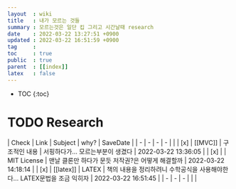 ```yaml
---
layout  : wiki
title   : 내가 모르는 것들 
summary : 모르는것은 일단 킵 그리고 시간날때 research 
date    : 2022-03-22 13:27:51 +0900
updated : 2022-03-22 16:51:59 +0900
tag     :  
toc     : true
public  : true
parent  : [[index]] 
latex   : false
---
```

* TOC
{:toc}

# TODO Research 

| Check | Link    | Subject       | why?                                                                      | SaveDate            |
| -     | -       | -             | -                                                                         |                     |
| [x]   | [[MVC]] | 구조적인 내용 | 서핑하다가... 모르는부분이 생겼다                                         | 2022-03-22 13:36:05 |
| [x]   |         | MIT License   | 맨날 클론만 하다가 문듯 저작권?은 어떻게 해결할까                         | 2022-03-22 14:18:14 |
| [x]   |   [[latex]]      | LATEX         | 책의 내용을 정리하려니 수학공식을 사용해야한다... LATEX문법을 조금 익히자 | 2022-03-22 16:51:45 |
| -     | -       | -             |                                                                           |                     |
